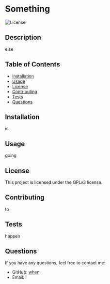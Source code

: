 
# Something

![License](https://img.shields.io/badge/License-GPLv3-blue.svg)

## Description
else

## Table of Contents
- [Installation](#installation)
- [Usage](#usage)
- [License](#license)
- [Contributing](#contributing)
- [Tests](#tests)
- [Questions](#questions)

## Installation
is 

## Usage
going 

## License
This project is licensed under the GPLv3 license.

## Contributing
to 

## Tests
happen

## Questions
If you have any questions, feel free to contact me:

- GitHub: [when](https://github.com/when)
- Email: I 
